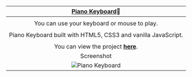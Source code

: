 <div align="center">

|             **[Piano Keyboard](https://youtu.be/sAcj8me7wGI?t=1)🎹**              |
| :-------------------------------------------------------------------------------: |
|                                                                                   |
|                    You can use your keyboard or mouse to play.                    |
|                                                                                   |
|           Piano Keyboard built with HTML5, CSS3 and vanilla JavaScript.           |
|                                                                                   |
| You can view the project [**here**](https://isbendiyarovanezrin.github.io/Piano). |
|                                    Screenshot                                     |
|            ![Piano Keyboard](https://i.postimg.cc/Cx9dXd89/piano.png)             |

</div>
